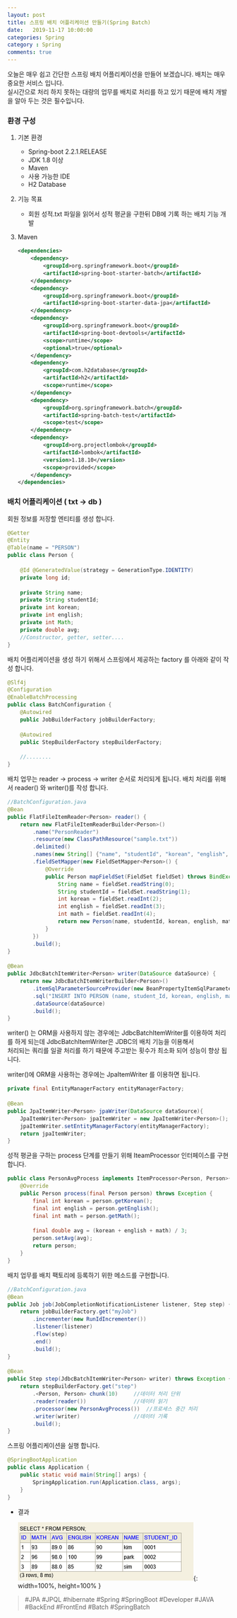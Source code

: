 ```yaml
---
layout: post
title: 스프링 배치 어플리케이션 만들기(Spring Batch)
date:   2019-11-17 10:00:00
categories: Spring
category : Spring
comments: true 
---
```


오늘은 매우 쉽고 간단한 스프링 배치 어플리케이션을 만들어 보겠습니다. 배치는 매우 중요한 서비스 입니다.    
실시간으로 처리 하지 못하는 대량의 업무를 배치로 처리를 하고 있기 때문에 배치 개발을 알아 두는 것은 필수입니다.

### 환경 구성

1. 기본 환경

    - Spring-boot 2.2.1.RELEASE
    - JDK 1.8 이상
    - Maven
    - 사용 가능한 IDE
    - H2 Database

2. 기능 목표

    - 회원 성적.txt 파일을 읽어서 성적 평균을 구한뒤 DB에 기록 하는 배치 기능 개발
    
3. Maven

    ```xml
    <dependencies>
        <dependency>
            <groupId>org.springframework.boot</groupId>
            <artifactId>spring-boot-starter-batch</artifactId>
        </dependency>
        <dependency>
            <groupId>org.springframework.boot</groupId>
            <artifactId>spring-boot-starter-data-jpa</artifactId>
        </dependency>
        <dependency>
            <groupId>org.springframework.boot</groupId>
            <artifactId>spring-boot-devtools</artifactId>
            <scope>runtime</scope>
            <optional>true</optional>
        </dependency>
        <dependency>
            <groupId>com.h2database</groupId>
            <artifactId>h2</artifactId>
            <scope>runtime</scope>
        </dependency>
        <dependency>
            <groupId>org.springframework.batch</groupId>
            <artifactId>spring-batch-test</artifactId>
            <scope>test</scope>
        </dependency>
        <dependency>
            <groupId>org.projectlombok</groupId>
            <artifactId>lombok</artifactId>
            <version>1.18.10</version>
            <scope>provided</scope>
        </dependency>
    </dependencies>
    ```

### 배치 어플리케이션 ( txt -> db )

회원 정보를 저장할 엔티티를 생성 합니다.

```java
@Getter
@Entity
@Table(name = "PERSON")
public class Person {
    
    @Id @GeneratedValue(strategy = GenerationType.IDENTITY)
    private long id;
    
    private String name;
    private String studentId;
    private int korean;
    private int english;
    private int Math;
    private double avg;
    //Constructor, getter, setter....
}
```

배치 어플리케이션을 생성 하기 위해서 스프링에서 제공하는 factory 를 아래와 같이 작성 합니다.

```java
@Slf4j
@Configuration
@EnableBatchProcessing
public class BatchConfiguration {
    @Autowired
    public JobBuilderFactory jobBuilderFactory;

    @Autowired
    public StepBuilderFactory stepBuilderFactory;
    
    //........   
}
``` 

배치 업무는 reader -> process -> writer 순서로 처리되게 됩니다. 배치 처리를 위해서 reader() 와 writer()를 작성 합니다.

```java
//BatchConfiguration.java
@Bean
public FlatFileItemReader<Person> reader() {
    return new FlatFileItemReaderBuilder<Person>()
        .name("PersonReader")
        .resource(new ClassPathResource("sample.txt"))
        .delimited()
        .names(new String[] {"name", "studentId", "korean", "english", "math"})
        .fieldSetMapper(new FieldSetMapper<Person>() {
            @Override
            public Person mapFieldSet(FieldSet fieldSet) throws BindException {
                String name = fieldSet.readString(0);
                String studentId = fieldSet.readString(1);
                int korean = fieldSet.readInt(2);
                int english = fieldSet.readInt(3);
                int math = fieldSet.readInt(4);
                return new Person(name, studentId, korean, english, math, 0);
            }
        })
        .build();
}

@Bean
public JdbcBatchItemWriter<Person> writer(DataSource dataSource) {
    return new JdbcBatchItemWriterBuilder<Person>()
        .itemSqlParameterSourceProvider(new BeanPropertyItemSqlParameterSourceProvider<>())
        .sql("INSERT INTO PERSON (name, student_Id, korean, english, math, avg) VALUES (:name, :studentId, :korean, :english, :math, :avg)")
        .dataSource(dataSource)
        .build();
}
```

writer() 는 ORM을 사용하지 않는 경우에는 JdbcBatchItemWriter를 이용하여 처리를 하게 되는데 JdbcBatchItemWriter은 JDBC의 배치 기능을 이용해서  
처리되는 쿼리를 일괄 처리를 하기 때문에 주고받는 횟수가 최소화 되어 성능이 향상 됩니다.

writer()에 ORM을 사용하는 경우에는 JpaItemWriter 를 이용하면 됩니다.


```java
private final EntityManagerFactory entityManagerFactory;
    
@Bean
public JpaItemWriter<Person> jpaWriter(DataSource dataSource){
    JpaItemWriter<Person> jpaItemWriter = new JpaItemWriter<Person>();
    jpaItemWriter.setEntityManagerFactory(entityManagerFactory);
    return jpaItemWriter;
}
```

성적 평균을 구하는 process 단계를 만들기 위해 IteamProcessor 인터페이스를 구현합니다.

```java
public class PersonAvgProcess implements ItemProcessor<Person, Person>{
	@Override
	public Person process(final Person person) throws Exception {
		final int korean = person.getKorean();
		final int english = person.getEnglish();
		final int math = person.getMath();
		
		final double avg = (korean + english + math) / 3;
		person.setAvg(avg);
		return person;
	}
}
```

배치 업무를 배치 팩토리에 등록하기 위한 메소드를 구현합니다.

```java
//BatchConfiguration.java
@Bean
public Job job(JobCompletionNotificationListener listener, Step step) {
    return jobBuilderFactory.get("myJob")
        .incrementer(new RunIdIncrementer())
        .listener(listener)
        .flow(step)
        .end()
        .build();
}

@Bean
public Step step(JdbcBatchItemWriter<Person> writer) throws Exception {
    return stepBuilderFactory.get("step")
        .<Person, Person> chunk(10)     //데이터 처리 단위
        .reader(reader())               //데이터 읽기
        .processor(new PersonAvgProcess())  //프로세스 중간 처리
        .writer(writer)                 //데이터 기록
        .build();
}
```

스프링 어플리케이션을 실행 합니다.

```java
@SpringBootApplication
public class Application {
	public static void main(String[] args) {
		SpringApplication.run(Application.class, args);
	}
}
```
    
- 결과

    ![batch 결과](/img/jpa/JPA-CHAP13-1.PNG){: width=100%, height=100% }
    
    




> #JPA #JPQL #hibernate #Spring #SpringBoot #Developer #JAVA #BackEnd #FrontEnd #Batch #SpringBatch